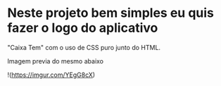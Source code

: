 # Neste projeto bem simples eu quis fazer o logo do aplicativo
"Caixa Tem" com o uso de CSS puro junto do HTML.

Imagem previa do mesmo abaixo

!(https://imgur.com/YEgG8cX)

